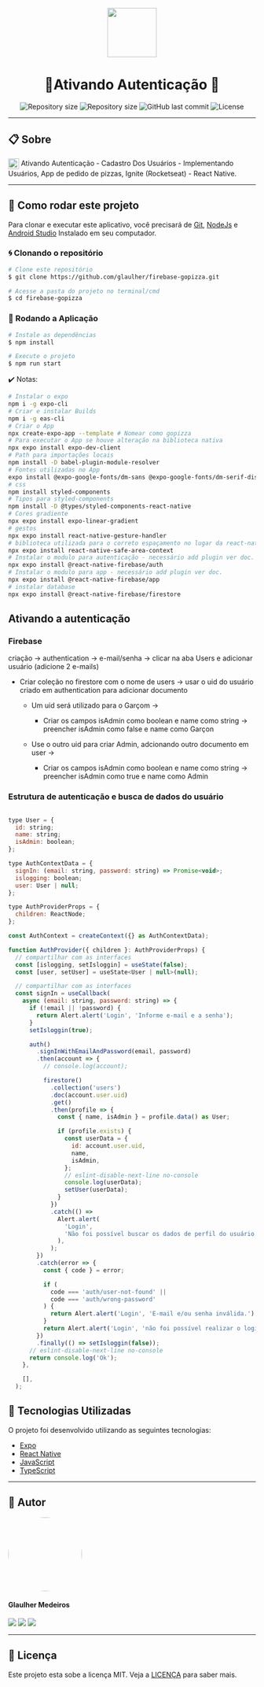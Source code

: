 <p align="center" >
  <img align="center" src="https://d33wubrfki0l68.cloudfront.net/554c3b0e09cf167f0281fda839a5433f2040b349/ecfc9/img/header_logo.svg" width="100" />
</p>

<h1 align="center">
  🚀Ativando Autenticação 🚀
</h1>

<p align="center" >
  <img alt="Repository size" src="https://img.shields.io/badge/Mobile-react--native-blue?style=for-the-badge">

  <img alt="Repository size" src="https://img.shields.io/npm/types/typescript?style=for-the-badge">

  <img alt="GitHub last commit" src="https://img.shields.io/github/last-commit/glaulher/react-native_Ignite?style=for-the-badge">

  <img alt="License" src="https://img.shields.io/badge/license-MIT-blue.svg?style=for-the-badge" />
</p>

---

## 📋 Sobre

<img align="center" src="https://d33wubrfki0l68.cloudfront.net/554c3b0e09cf167f0281fda839a5433f2040b349/ecfc9/img/header_logo.svg" width="22" /> Ativando Autenticação - Cadastro Dos Usuários - Implementando Usuários, App de pedido de pizzas, Ignite (Rocketseat) - React Native.

---

## 📂 Como rodar este projeto

Para clonar e executar este aplicativo, você precisará de [Git](https://git-scm.com), [NodeJs](https://nodejs.org/en/) e [Android Studio](https://developer.android.com/studio) Instalado em seu computador.

### 🌀 Clonando o repositório

```bash
# Clone este repositório
$ git clone https://github.com/glaulher/firebase-gopizza.git

# Acesse a pasta do projeto no terminal/cmd
$ cd firebase-gopizza

```

### 🎲 Rodando a Aplicação

```bash
# Instale as dependências
$ npm install

# Execute o projeto
$ npm run start
```

✔️ Notas:

```bash
# Instalar o expo
npm i -g expo-cli
# Criar e instalar Builds
npm i -g eas-cli
# Criar o App
npx create-expo-app --template # Nomear como gopizza
# Para executar o App se houve alteração na biblioteca nativa
npx expo install expo-dev-client
# Path para importações locais
npm install -D babel-plugin-module-resolver
# Fontes utilizadas no App
expo install @expo-google-fonts/dm-sans @expo-google-fonts/dm-serif-display
# css
npm install styled-components
# Tipos para styled-components
npm install -D @types/styled-components-react-native
# Cores gradiente
npx expo install expo-linear-gradient
# gestos
npx expo install react-native-gesture-handler
# biblioteca utilizada para o correto espaçamento no lugar da react-native-iphone-x-helper que está depreciada.
npx expo install react-native-safe-area-context
# Instalar o modulo para autenticação - necessário add plugin ver doc.
npx expo install @react-native-firebase/auth
# Instalar o modulo para app - necessário add plugin ver doc.
npx expo install @react-native-firebase/app
# instalar database
npx expo install @react-native-firebase/firestore

```

## Ativando a autenticação

### Firebase

criação -> authentication -> e-mail/senha -> clicar na aba Users e adicionar usuário (adicione 2 e-mails)

- Criar coleção no firestore com o nome de users -> usar o uid do usuário criado em authentication para adicionar documento

  - Um uid será utilizado para o Garçom ->

    - Criar os campos isAdmin como boolean e name como string ->
preencher isAdmin como false e name como Garçon

  - Use o outro uid para criar Admin, adcionando outro documento em user ->

    - Criar os campos isAdmin como boolean e name como string ->
preencher isAdmin como true e name como Admin

### Estrutura de autenticação e busca de dados do usuário

```javascript

type User = {
  id: string;
  name: string;
  isAdmin: boolean;
};

type AuthContextData = {
  signIn: (email: string, password: string) => Promise<void>;
  islogging: boolean;
  user: User | null;
};

type AuthProviderProps = {
  children: ReactNode;
};

const AuthContext = createContext({} as AuthContextData);

function AuthProvider({ children }: AuthProviderProps) {
  // compartilhar com as interfaces
  const [islogging, setIsloggin] = useState(false);
  const [user, setUser] = useState<User | null>(null);

  // compartilhar com as interfaces
  const signIn = useCallback(
    async (email: string, password: string) => {
      if (!email || !password) {
        return Alert.alert('Login', 'Informe e-mail e a senha');
      }
      setIsloggin(true);

      auth()
        .signInWithEmailAndPassword(email, password)
        .then(account => {
          // console.log(account);

          firestore()
            .collection('users')
            .doc(account.user.uid)
            .get()
            .then(profile => {
              const { name, isAdmin } = profile.data() as User;

              if (profile.exists) {
                const userData = {
                  id: account.user.uid,
                  name,
                  isAdmin,
                };
                // eslint-disable-next-line no-console
                console.log(userData);
                setUser(userData);
              }
            })
            .catch(() =>
              Alert.alert(
                'Login',
                'Não foi possível buscar os dados de perfil do usuário.',
              ),
            );
        })
        .catch(error => {
          const { code } = error;

          if (
            code === 'auth/user-not-found' ||
            code === 'auth/wrong-password'
          ) {
            return Alert.alert('Login', 'E-mail e/ou senha inválida.');
          }
          return Alert.alert('Login', 'não foi possível realizar o login.');
        })
        .finally(() => setIsloggin(false));
      // eslint-disable-next-line no-console
      return console.log('Ok');
    },

    [],
  );
```

## 🚀 Tecnologias Utilizadas

O projeto foi desenvolvido utilizando as seguintes tecnologias:

- [Expo](https://expo.dev/)
- [React Native](https://reactnative.dev)
- [JavaScript](https://developer.mozilla.org/pt-BR/docs/Web/JavaScript)
- [TypeScript](https://www.typescriptlang.org)

---


## 🧑 Autor

<img style="border-radius: 75px;" src="https://glaulher.github.io/assets/img/sample/avatar.jpeg" width="150px;" alt=""/>
 <h4>Glaulher Medeiros</h4>

<p align="left">
<span style="inline-block;">
  <a href="https://www.linkedin.com/in/glaulher-medeiros-03799967/" target="_blank"><img src="https://img.shields.io/badge/LinkedIn-0077B5?style=for-the-badge&logo=linkedin&logoColor=white" ></a>
</span>
<span style="inline-block;">
  <a href="https://glaulher.github.io/" target="_blank"><img src="https://img.shields.io/badge/github.io-gray?style=for-the-badge&logo=github&logoColor=white" ></a>
</span>

<span style="inline-block;">
  <a href="https://terminaldopenguin.blogspot.com/" target="_blank"><img src="https://img.shields.io/badge/blog-orange?style=for-the-badge&logo=blogger&logoColor=white"></a>
</span>
</p>

---

## 📝 Licença

Este projeto esta sobe a licença MIT. Veja a [LICENÇA](https://github.com/glaulher/react-native_Ignite/blob/main/LICENSE) para saber mais.
